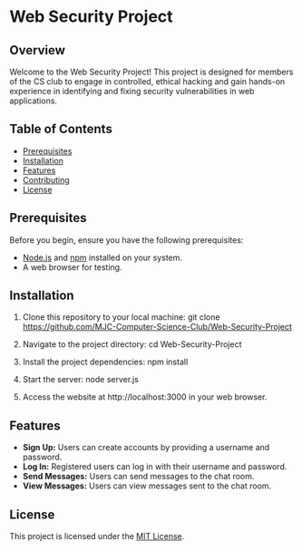 # Web Security Project

## Overview
Welcome to the Web Security Project! This project is designed for members of the CS club to engage in controlled, ethical hacking and gain hands-on experience in identifying and fixing security vulnerabilities in web applications.

## Table of Contents
- [Prerequisites](#prerequisites)
- [Installation](#installation)
- [Features](#features)
- [Contributing](#contributing)
- [License](#license)

## Prerequisites
Before you begin, ensure you have the following prerequisites:

- [Node.js](https://nodejs.org/) and [npm](https://www.npmjs.com/) installed on your system.
- A web browser for testing.

## Installation
1. Clone this repository to your local machine:
git clone https://github.com/MJC-Computer-Science-Club/Web-Security-Project


2. Navigate to the project directory:
cd Web-Security-Project


3. Install the project dependencies:
npm install


4. Start the server:
node server.js


5. Access the website at http://localhost:3000 in your web browser.

## Features
- **Sign Up:** Users can create accounts by providing a username and password.
- **Log In:** Registered users can log in with their username and password.
- **Send Messages:** Users can send messages to the chat room.
- **View Messages:** Users can view messages sent to the chat room.

## License
This project is licensed under the [MIT License](LICENSE.md).
